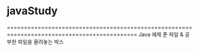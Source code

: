 # javaStudy
============================================================================================
Java 예제 푼 파일 & 공부한 파일을 올려놓는 박스
